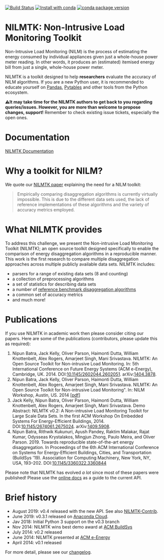 [![Build Status](https://travis-ci.org/nilmtk/nilmtk.svg?branch=master)](https://travis-ci.org/nilmtk/nilmtk) [![Install with conda](https://anaconda.org/nilmtk/nilmtk/badges/installer/conda.svg)](https://anaconda.org/nilmtk/nilmtk) [![conda package version](https://anaconda.org/nilmtk/nilmtk/badges/version.svg)](https://anaconda.org/nilmtk/nilmtk)

# NILMTK: Non-Intrusive Load Monitoring Toolkit

Non-Intrusive Load Monitoring (NILM) is the process of estimating the
energy consumed by individual appliances given just a whole-house
power meter reading.  In other words, it produces an (estimated)
itemised energy bill from just a single, whole-house power meter.

NILMTK is a toolkit designed to help **researchers** evaluate the accuracy of NILM algorithms. If you are a new Python user, it is recommended to educate yourself on [Pandas](https://pandas.pydata.org/), [Pytables](http://www.pytables.org/) and other tools from the Python ecosystem.

**⚠️It may take time for the NILMTK authors to get back to you regarding queries/issues. However, you are more than welcome to propose changes, support!** Remember to check existing issue tickets, especially the open ones.

# Documentation

[NILMTK Documentation](https://github.com/nilmtk/nilmtk/tree/master/docs/manual)

# Why a toolkit for NILM?

We quote our [NILMTK paper](http://arxiv.org/pdf/1404.3878v1.pdf)
explaining the need for a NILM toolkit:

  > Empirically comparing disaggregation algorithms is currently
  > virtually impossible. This is due to the different data sets used,
  > the lack of reference implementations of these algorithms and the
  > variety of accuracy metrics employed.


# What NILMTK provides

To address this challenge, we present the Non-intrusive Load Monitoring
Toolkit (NILMTK); an open source toolkit designed specifically to enable
the comparison of energy disaggregation algorithms in a reproducible
manner. This work is the first research to compare multiple
disaggregation approaches across multiple publicly available data sets.
NILMTK includes:

-  parsers for a range of existing data sets (8 and counting)
-  a collection of preprocessing algorithms
-  a set of statistics for describing data sets
-  a number of [reference benchmark disaggregation algorithms](https://github.com/nilmtk/nilmtk/wiki/NILM-Algorithms)
-  a common set of accuracy metrics
-  and much more!

# Publications

If you use NILMTK in academic work then please consider citing our papers. Here are some of the publications (contributors, please update this as required):

1. Nipun Batra, Jack Kelly, Oliver Parson, Haimonti Dutta, William Knottenbelt, Alex Rogers, Amarjeet Singh, Mani Srivastava. NILMTK: An Open Source Toolkit for Non-intrusive Load Monitoring. In: 5th International Conference on Future Energy Systems (ACM e-Energy), Cambridge, UK. 2014. DOI:[10.1145/2602044.2602051](http://dx.doi.org/10.1145/2602044.2602051). arXiv:[1404.3878](http://arxiv.org/abs/1404.3878).
2. Nipun Batra, Jack Kelly, Oliver Parson, Haimonti Dutta, William Knottenbelt, Alex Rogers, Amarjeet Singh, Mani Srivastava. NILMTK: An Open Source Toolkit for Non-intrusive Load Monitoring". In: NILM Workshop, Austin, US. 2014 \[[pdf](http://nilmworkshop14.files.wordpress.com/2014/05/batra_nilmtk.pdf)\]
3. Jack Kelly, Nipun Batra, Oliver Parson, Haimonti Dutta, William Knottenbelt, Alex Rogers, Amarjeet Singh, Mani Srivastava. Demo Abstract: NILMTK v0.2: A Non-intrusive Load Monitoring Toolkit for Large Scale Data Sets. In the first ACM Workshop On Embedded Systems For Energy-Efficient Buildings, 2014. DOI:[10.1145/2674061.2675024](http://dx.doi.org/10.1145/2674061.2675024). arXiv:[1409.5908](http://arxiv.org/abs/1409.5908).
4. Nipun Batra, Rithwik Kukunuri, Ayush Pandey, Raktim Malakar, Rajat Kumar, Odysseas Krystalakos, Mingjun Zhong, Paulo Meira, and Oliver Parson. 2019. Towards reproducible state-of-the-art energy disaggregation. In Proceedings of the 6th ACM International Conference on Systems for Energy-Efficient Buildings, Cities, and Transportation (BuildSys '19). Association for Computing Machinery, New York, NY, USA, 193–202. DOI:[10.1145/3360322.3360844](https://doi.org/10.1145/3360322.3360844)

Please note that NILMTK has evolved *a lot* since most of these papers were published! Please use the [online docs](https://github.com/nilmtk/nilmtk/tree/master/docs/manual)
as a guide to the current API. 

# Brief history

* August 2019: v0.4 released with the new API. See also [NILMTK-Contrib](https://github.com/nilmtk/nilmtk-contrib).
* June 2019: v0.3.1 released on [Anaconda Cloud](https://anaconda.org/nilmtk/nilmtk/).
* Jav 2018: Initial Python 3 support on the v0.3 branch
* Nov 2014: NILMTK wins best demo award at [ACM BuildSys](http://www.buildsys.org/2014/)
* July 2014: v0.2 released
* June 2014: NILMTK presented at [ACM e-Energy](http://conferences.sigcomm.org/eenergy/2014/)
* April 2014: v0.1 released

For more detail, please see our [changelog](https://github.com/nilmtk/nilmtk/blob/master/docs/manual/development_guide/changelog.md).
